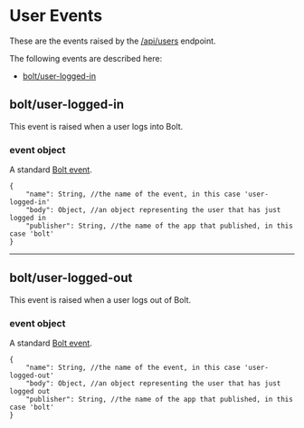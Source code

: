 # User Events

These are the events raised by the [/api/users](/users-api.md) endpoint.

The following events are described here:

* [bolt/user-logged-in](#boltuser-logged-in)

## bolt/user-logged-in

This event is raised when a user logs into Bolt.

### event object

A standard [Bolt event](/bolt-event.md).

```
{
    "name": String, //the name of the event, in this case 'user-logged-in'
    "body": Object, //an object representing the user that has just logged in
    "publisher": String, //the name of the app that published, in this case 'bolt'
}
```

---

## bolt/user-logged-out

This event is raised when a user logs out of Bolt.

### event object

A standard [Bolt event](/bolt-event.md).

```
{
    "name": String, //the name of the event, in this case 'user-logged-out'
    "body": Object, //an object representing the user that has just logged out
    "publisher": String, //the name of the app that published, in this case 'bolt'
}
```



